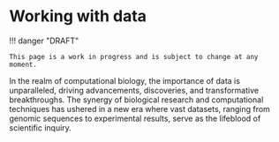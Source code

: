 # Working with data

!!! danger "DRAFT"

    This page is a work in progress and is subject to change at any moment.

In the realm of computational biology, the importance of data is unparalleled, driving advancements, discoveries, and transformative breakthroughs.
The synergy of biological research and computational techniques has ushered in a new era where vast datasets, ranging from genomic sequences to experimental results, serve as the lifeblood of scientific inquiry.
